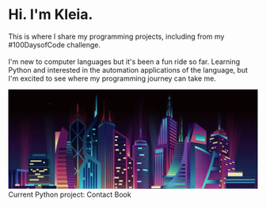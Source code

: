 # Hi. I'm Kleia.
This is where I share my programming projects, including from my #100DaysofCode challenge.
<br>
<br>
I'm new to computer languages but it's been a fun ride so far. Learning Python and interested in the automation applications of the language, but I'm excited to see where my programming journey can take me.

![City Lights](https://github.com/HeyKleia/HeyKleia/blob/main/HeyKleia/Blob/github-banner.png)
Current Python project: Contact Book
<!--
**HeyKleia/HeyKleia** is a ✨ _special_ ✨ repository because its `README.md` (this file) appears on your GitHub profile.

Here are some ideas to get you started:

- 🔭 I’m currently working on ...
- 🌱 I’m currently learning ...
- 👯 I’m looking to collaborate on ...
- 🤔 I’m looking for help with ...
- 💬 Ask me about ...
- 📫 How to reach me: ...
- 😄 Pronouns: ...
- ⚡ Fun fact: ...
-->
